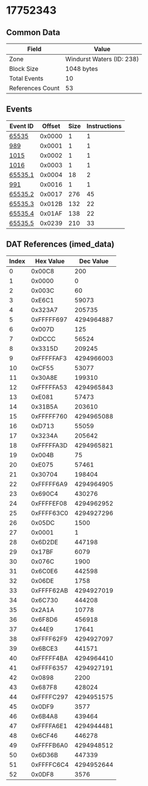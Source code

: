 # 17752343

## Common Data

| Field            | Value                     |
|------------------|---------------------------|
| Zone             | Windurst Waters (ID: 238) |
| Block Size       | 1048 bytes                |
| Total Events     | 10                        |
| References Count | 53                        |

## Events

| Event ID                | Offset   |   Size |   Instructions |
|-------------------------|----------|--------|----------------|
| [65535](./65535.md)     | 0x0000   |      1 |              1 |
| [989](./989.md)         | 0x0001   |      1 |              1 |
| [1015](./1015.md)       | 0x0002   |      1 |              1 |
| [1016](./1016.md)       | 0x0003   |      1 |              1 |
| [65535.1](./65535.1.md) | 0x0004   |     18 |              2 |
| [991](./991.md)         | 0x0016   |      1 |              1 |
| [65535.2](./65535.2.md) | 0x0017   |    276 |             45 |
| [65535.3](./65535.3.md) | 0x012B   |    132 |             22 |
| [65535.4](./65535.4.md) | 0x01AF   |    138 |             22 |
| [65535.5](./65535.5.md) | 0x0239   |    210 |             33 |

## DAT References (imed_data)

|   Index | Hex Value   |   Dec Value |
|---------|-------------|-------------|
|       0 | 0x00C8      |         200 |
|       1 | 0x0000      |           0 |
|       2 | 0x003C      |          60 |
|       3 | 0xE6C1      |       59073 |
|       4 | 0x323A7     |      205735 |
|       5 | 0xFFFFF697  |  4294964887 |
|       6 | 0x007D      |         125 |
|       7 | 0xDCCC      |       56524 |
|       8 | 0x3315D     |      209245 |
|       9 | 0xFFFFFAF3  |  4294966003 |
|      10 | 0xCF55      |       53077 |
|      11 | 0x30A8E     |      199310 |
|      12 | 0xFFFFFA53  |  4294965843 |
|      13 | 0xE081      |       57473 |
|      14 | 0x31B5A     |      203610 |
|      15 | 0xFFFFF760  |  4294965088 |
|      16 | 0xD713      |       55059 |
|      17 | 0x3234A     |      205642 |
|      18 | 0xFFFFFA3D  |  4294965821 |
|      19 | 0x004B      |          75 |
|      20 | 0xE075      |       57461 |
|      21 | 0x30704     |      198404 |
|      22 | 0xFFFFF6A9  |  4294964905 |
|      23 | 0x690C4     |      430276 |
|      24 | 0xFFFFEF08  |  4294962952 |
|      25 | 0xFFFF63C0  |  4294927296 |
|      26 | 0x05DC      |        1500 |
|      27 | 0x0001      |           1 |
|      28 | 0x6D2DE     |      447198 |
|      29 | 0x17BF      |        6079 |
|      30 | 0x076C      |        1900 |
|      31 | 0x6C0E6     |      442598 |
|      32 | 0x06DE      |        1758 |
|      33 | 0xFFFF62AB  |  4294927019 |
|      34 | 0x6C730     |      444208 |
|      35 | 0x2A1A      |       10778 |
|      36 | 0x6F8D6     |      456918 |
|      37 | 0x44E9      |       17641 |
|      38 | 0xFFFF62F9  |  4294927097 |
|      39 | 0x6BCE3     |      441571 |
|      40 | 0xFFFFF4BA  |  4294964410 |
|      41 | 0xFFFF6357  |  4294927191 |
|      42 | 0x0898      |        2200 |
|      43 | 0x687F8     |      428024 |
|      44 | 0xFFFFC297  |  4294951575 |
|      45 | 0x0DF9      |        3577 |
|      46 | 0x6B4A8     |      439464 |
|      47 | 0xFFFFA6E1  |  4294944481 |
|      48 | 0x6CF46     |      446278 |
|      49 | 0xFFFFB6A0  |  4294948512 |
|      50 | 0x6D36B     |      447339 |
|      51 | 0xFFFFC6C4  |  4294952644 |
|      52 | 0x0DF8      |        3576 |

